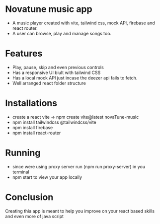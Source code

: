 # Novatune music app

- A music player created with vite, tailwind css, mock API, firebase and react router.
- A user can browse, play and manage songs too.

# Features

- Play, pause, skip and even previous controls
- Has a responsive UI biult with tailwind CSS
- Has a local mock API just incase the deezer api fails to fetch.
- Well arranged react folder structure

# Installations
- create a react vite -> npm create vite@latest novaTune-music
- npm install tailwindcss @tailwindcss/vite
- npm install firebase
- npm install react-router

# Running
- since were using proxy server run (npm run proxy-server) in you terminal
- npm start to view your app locally

# Conclusion
Creating thia app is meant to help you improve on your react based skills and even more of java script